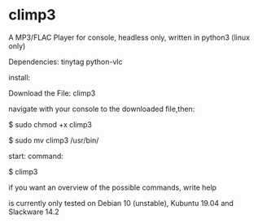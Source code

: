 # climp3
A MP3/FLAC Player for console, headless only, written in python3 (linux only)

Dependencies:
    tinytag
    python-vlc

install:

  Download the File: climp3
  
  navigate with your console to the downloaded file,then:
  
   $ sudo chmod +x climp3
   
   $ sudo mv climp3 /usr/bin/
   

start:
  command:
  
  $ climp3
  
  if you want an overview of the possible commands, write help
  
 


is currently only tested on Debian 10 (unstable), Kubuntu 19.04 and Slackware 14.2



